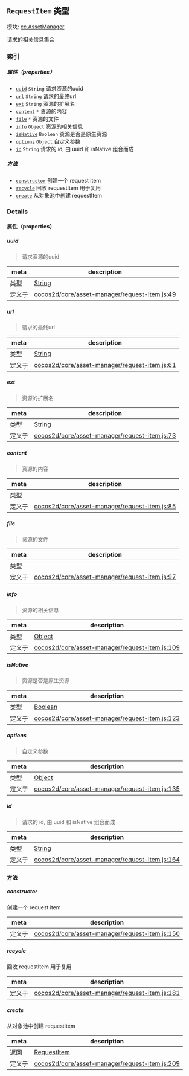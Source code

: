 ## `RequestItem` 类型



模块: [cc.AssetManager](../modules/cc.AssetManager.md)


请求的相关信息集合



### 索引

##### 属性（properties）

  - [`uuid`](#uuid) `String` 请求资源的uuid
  - [`url`](#url) `String` 请求的最终url
  - [`ext`](#ext) `String` 资源的扩展名
  - [`content`](#content) `*` 资源的内容
  - [`file`](#file) `*` 资源的文件
  - [`info`](#info) `Object` 资源的相关信息
  - [`isNative`](#isnative) `Boolean` 资源是否是原生资源
  - [`options`](#options) `Object` 自定义参数
  - [`id`](#id) `String` 请求的 id, 由 uuid 和 isNative 组合而成



##### 方法

  - [`constructor`](#constructor) 创建一个 request item
  - [`recycle`](#recycle) 回收 requestItem 用于复用
  - [`create`](#create) 从对象池中创建 requestItem



### Details


#### 属性（properties）


##### uuid

> 请求资源的uuid

| meta | description |
|------|-------------|
| 类型 | <a href="https://developer.mozilla.org/en/JavaScript/Reference/Global_Objects/String" class="crosslink external" target="_blank">String</a> |
| 定义于 | [cocos2d/core/asset-manager/request-item.js:49](https://github.com/cocos-creator/engine/blob/efe6330ab64803299d3b7fecde039ffed2d9e696/cocos2d/core/asset-manager/request-item.js#L49) |



##### url

> 请求的最终url

| meta | description |
|------|-------------|
| 类型 | <a href="https://developer.mozilla.org/en/JavaScript/Reference/Global_Objects/String" class="crosslink external" target="_blank">String</a> |
| 定义于 | [cocos2d/core/asset-manager/request-item.js:61](https://github.com/cocos-creator/engine/blob/efe6330ab64803299d3b7fecde039ffed2d9e696/cocos2d/core/asset-manager/request-item.js#L61) |



##### ext

> 资源的扩展名

| meta | description |
|------|-------------|
| 类型 | <a href="https://developer.mozilla.org/en/JavaScript/Reference/Global_Objects/String" class="crosslink external" target="_blank">String</a> |
| 定义于 | [cocos2d/core/asset-manager/request-item.js:73](https://github.com/cocos-creator/engine/blob/efe6330ab64803299d3b7fecde039ffed2d9e696/cocos2d/core/asset-manager/request-item.js#L73) |



##### content

> 资源的内容

| meta | description |
|------|-------------|
| 类型 |  |
| 定义于 | [cocos2d/core/asset-manager/request-item.js:85](https://github.com/cocos-creator/engine/blob/efe6330ab64803299d3b7fecde039ffed2d9e696/cocos2d/core/asset-manager/request-item.js#L85) |



##### file

> 资源的文件

| meta | description |
|------|-------------|
| 类型 |  |
| 定义于 | [cocos2d/core/asset-manager/request-item.js:97](https://github.com/cocos-creator/engine/blob/efe6330ab64803299d3b7fecde039ffed2d9e696/cocos2d/core/asset-manager/request-item.js#L97) |



##### info

> 资源的相关信息

| meta | description |
|------|-------------|
| 类型 | <a href="https://developer.mozilla.org/en/JavaScript/Reference/Global_Objects/Object" class="crosslink external" target="_blank">Object</a> |
| 定义于 | [cocos2d/core/asset-manager/request-item.js:109](https://github.com/cocos-creator/engine/blob/efe6330ab64803299d3b7fecde039ffed2d9e696/cocos2d/core/asset-manager/request-item.js#L109) |



##### isNative

> 资源是否是原生资源

| meta | description |
|------|-------------|
| 类型 | <a href="https://developer.mozilla.org/en/JavaScript/Reference/Global_Objects/Boolean" class="crosslink external" target="_blank">Boolean</a> |
| 定义于 | [cocos2d/core/asset-manager/request-item.js:123](https://github.com/cocos-creator/engine/blob/efe6330ab64803299d3b7fecde039ffed2d9e696/cocos2d/core/asset-manager/request-item.js#L123) |



##### options

> 自定义参数

| meta | description |
|------|-------------|
| 类型 | <a href="https://developer.mozilla.org/en/JavaScript/Reference/Global_Objects/Object" class="crosslink external" target="_blank">Object</a> |
| 定义于 | [cocos2d/core/asset-manager/request-item.js:135](https://github.com/cocos-creator/engine/blob/efe6330ab64803299d3b7fecde039ffed2d9e696/cocos2d/core/asset-manager/request-item.js#L135) |



##### id

> 请求的 id, 由 uuid 和 isNative 组合而成

| meta | description |
|------|-------------|
| 类型 | <a href="https://developer.mozilla.org/en/JavaScript/Reference/Global_Objects/String" class="crosslink external" target="_blank">String</a> |
| 定义于 | [cocos2d/core/asset-manager/request-item.js:164](https://github.com/cocos-creator/engine/blob/efe6330ab64803299d3b7fecde039ffed2d9e696/cocos2d/core/asset-manager/request-item.js#L164) |






<!-- Method Block -->
#### 方法


##### constructor

创建一个 request item

| meta | description |
|------|-------------|
| 定义于 | [cocos2d/core/asset-manager/request-item.js:150](https://github.com/cocos-creator/engine/blob/efe6330ab64803299d3b7fecde039ffed2d9e696/cocos2d/core/asset-manager/request-item.js#L150) |



##### recycle

回收 requestItem 用于复用

| meta | description |
|------|-------------|
| 定义于 | [cocos2d/core/asset-manager/request-item.js:181](https://github.com/cocos-creator/engine/blob/efe6330ab64803299d3b7fecde039ffed2d9e696/cocos2d/core/asset-manager/request-item.js#L181) |



##### create

从对象池中创建 requestItem

| meta | description |
|------|-------------|
| 返回 | <a href="../classes/RequestItem.html" class="crosslink">RequestItem</a> 
| 定义于 | [cocos2d/core/asset-manager/request-item.js:209](https://github.com/cocos-creator/engine/blob/efe6330ab64803299d3b7fecde039ffed2d9e696/cocos2d/core/asset-manager/request-item.js#L209) |




